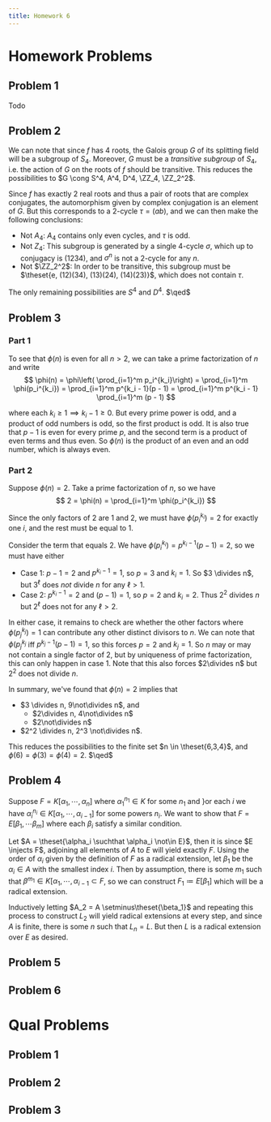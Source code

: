 ```yaml
---
title: Homework 6
---
```


# Homework Problems

## Problem 1
Todo

## Problem 2
We can note that since $f$ has 4 roots, the Galois group $G$ of its splitting field will be a subgroup of $S_4$.
Moreover, $G$ must be a *transitive subgroup* of $S_4$, i.e. the action of $G$ on the roots of $f$ should be transitive.
This reduces the possibilities to $G \cong S^4, A^4, D^4, \ZZ_4, \ZZ_2^2$.

Since $f$ has exactly 2 real roots and thus a pair of roots that are complex conjugates, the automorphism given by complex conjugation is an element of $G$.
But this corresponds to a 2-cycle $\tau = (ab)$, and we can then make the following conclusions:

- Not $A_4$: $A_4$ contains only even cycles, and $\tau$ is odd.
- Not $Z_4$: This subgroup is generated by a single 4-cycle $\sigma$, which up to conjugacy is $(1234)$, and $\sigma^n$ is not a 2-cycle for any $n$.
- Not $\ZZ_2^2$: In order to be transitive, this subgroup must be $\theset{e, (12)(34), (13)(24), (14)(23)}$, which does not contain $\tau$.

The only remaining possibilities are $S^4$ and $D^4$. $\qed$

## Problem 3

### Part 1

To see that $\phi(n)$ is even for all $n>2$, we can take a prime factorization of $n$ and write
$$
\phi(n) = \phi\left( \prod_{i=1}^m p_i^{k_i}\right) = \prod_{i=1}^m \phi(p_i^{k_i}) = \prod_{i=1}^m p^{k_i - 1}(p - 1) = \prod_{i=1}^m p^{k_i - 1} \prod_{i=1}^m (p - 1)
$$

where each $k_i \geq 1 \implies k_i-1 \geq 0$. But every prime power is odd, and a product of odd numbers is odd, so the first product is odd.
It is also true that $p-1$ is even for every prime $p$, and the second term is a product of even terms and thus even.
So $\phi(n)$ is the product of an even and an odd number, which is always even.


### Part 2
Suppose $\phi(n) = 2$. Take a prime factorization of $n$, so we have
$$
2 = \phi(n) = \prod_{i=1}^m \phi(p_i^{k_i}) 
$$

Since the only factors of 2 are 1 and 2, we must have $\phi(p_i^{k_i}) = 2$ for exactly one $i$, and the rest must be equal to 1.

Consider the term that equals 2. We have $\phi(p_i^{k_i}) = p^{k_i - 1}(p-1) = 2$, so we must have either

- Case 1: $p-1 = 2$ and $p^{k_i - 1} = 1$, so $p=3$ and $k_i = 1$. So $3 \divides n$, but $3^\ell$ does *not* divide $n$ for any $\ell > 1$.
- Case 2: $p^{k_i - 1} = 2$ and $(p-1) = 1$, so $p=2$ and $k_i = 2$. Thus $2^2$ divides $n$ but $2^\ell$ does not for any $\ell > 2$.

In either case, it remains to check are whether the other factors where $\phi(p_j^{k_j}) = 1$ can contribute any other distinct divisors to $n$.
We can note that $\phi(p_j^{k_j}$ iff $p^{k_j-1}(p-1) = 1$, so this forces $p=2$ and $k_j = 1$. So $n$ may or may not contain a single factor of 2, but by uniqueness of prime factorization, this can only happen in case 1.
Note that this also forces $2\divides n$ but $2^2$ does not divide $n$.

In summary, we've found that $\phi(n) = 2$ implies that 

- $3 \divides n, 9\not\divides n$, and
  - $2\divides n, 4\not\divides n$
  - $2\not\divides n$
- $2^2 \divides n, 2^3 \not\divides n$.

This reduces the possibilities to the finite set $n \in \theset{6,3,4}$, and $\phi(6) = \phi(3) = \phi(4) = 2$. $\qed$

## Problem 4

Suppose $F = K[\alpha_1, \cdots, \alpha_n]$ where $\alpha_1^{n_1} \in K$ for some $n_1$ and }or each $i$ we have $\alpha_i^{n_i} \in K[\alpha_1, \cdots, \alpha_{i-1}]$ for some powers $n_i$.
We want to show that $F = E[\beta_1, \cdots \beta_m]$ where each $\beta_i$ satisfy a similar condition.

Let $A = \theset{\alpha_i \suchthat \alpha_i \not\in E}$, then it is since $E \injects F$, adjoining all elements of $A$ to $E$ will yield exactly $F$.
Using the order of $\alpha_i$ given by the definition of $F$ as a radical extension, let $\beta_1$ be the $\alpha_i \in A$ with the smallest index $i$.
Then by assumption, there is some $m_1$ such that $\beta^{m_1} \in K[\alpha_1, \cdots, \alpha_{i-1} \subset F$, so we can construct $F_1 \coloneqq E[\beta_1]$ which will be a radical extension.

Inductively letting $A_2 = A \setminus\theset{\beta_1}$ and repeating this process to construct $L_2$ will yield radical extensions at every step, and since $A$ is finite,
there is some $n$ such that $L_n = L$. But then $L$ is a radical extension over $E$ as desired.

## Problem 5

## Problem 6




# Qual Problems

## Problem 1

## Problem 2

## Problem 3

